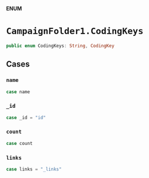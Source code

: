 **ENUM**

# `CampaignFolder1.CodingKeys`

```swift
public enum CodingKeys: String, CodingKey
```

## Cases
### `name`

```swift
case name
```

### `_id`

```swift
case _id = "id"
```

### `count`

```swift
case count
```

### `links`

```swift
case links = "_links"
```
